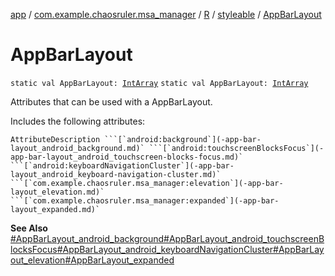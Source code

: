[app](../../../index.md) / [com.example.chaosruler.msa_manager](../../index.md) / [R](../index.md) / [styleable](index.md) / [AppBarLayout](.)

# AppBarLayout

`static val AppBarLayout: `[`IntArray`](https://kotlinlang.org/api/latest/jvm/stdlib/kotlin/-int-array/index.html)
`static val AppBarLayout: `[`IntArray`](https://kotlinlang.org/api/latest/jvm/stdlib/kotlin/-int-array/index.html)

Attributes that can be used with a AppBarLayout.

Includes the following attributes:

    AttributeDescription ```[`android:background`](-app-bar-layout_android_background.md)` ```[`android:touchscreenBlocksFocus`](-app-bar-layout_android_touchscreen-blocks-focus.md)` ```[`android:keyboardNavigationCluster`](-app-bar-layout_android_keyboard-navigation-cluster.md)` ```[`com.example.chaosruler.msa_manager:elevation`](-app-bar-layout_elevation.md)` ```[`com.example.chaosruler.msa_manager:expanded`](-app-bar-layout_expanded.md)`

**See Also**
[#AppBarLayout_android_background](-app-bar-layout_android_background.md)[#AppBarLayout_android_touchscreenBlocksFocus](-app-bar-layout_android_touchscreen-blocks-focus.md)[#AppBarLayout_android_keyboardNavigationCluster](-app-bar-layout_android_keyboard-navigation-cluster.md)[#AppBarLayout_elevation](-app-bar-layout_elevation.md)[#AppBarLayout_expanded](-app-bar-layout_expanded.md)

